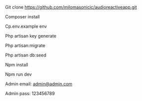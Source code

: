 
Git clone https://github.com/milomasonicic/audioreactiveapp.git


Composer install


Cp.env.example env


Php artisan key generate


Php artisan:migrate


Php artisan db:seed


Npm install


Npm run dev

Admin email: admin@admin.com

Admin pass: 123456789

